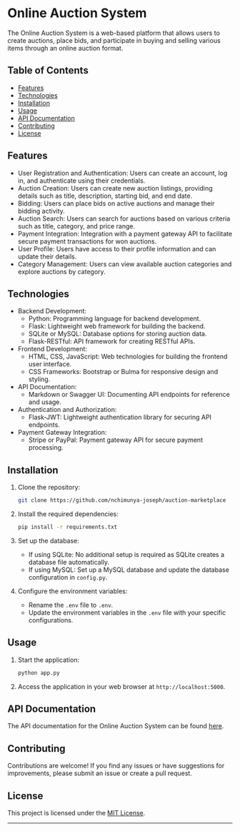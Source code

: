 # Online Auction System

The Online Auction System is a web-based platform that allows users to create auctions, place bids, and participate in buying and selling various items through an online auction format.

## Table of Contents

- [Features](#features)
- [Technologies](#technologies)
- [Installation](#installation)
- [Usage](#usage)
- [API Documentation](#api-documentation)
- [Contributing](#contributing)
- [License](#license)

## Features

- User Registration and Authentication: Users can create an account, log in, and authenticate using their credentials.
- Auction Creation: Users can create new auction listings, providing details such as title, description, starting bid, and end date.
- Bidding: Users can place bids on active auctions and manage their bidding activity.
- Auction Search: Users can search for auctions based on various criteria such as title, category, and price range.
- Payment Integration: Integration with a payment gateway API to facilitate secure payment transactions for won auctions.
- User Profile: Users have access to their profile information and can update their details.
- Category Management: Users can view available auction categories and explore auctions by category.

## Technologies

- Backend Development:
  - Python: Programming language for backend development.
  - Flask: Lightweight web framework for building the backend.
  - SQLite or MySQL: Database options for storing auction data.
  - Flask-RESTful: API framework for creating RESTful APIs.
- Frontend Development:
  - HTML, CSS, JavaScript: Web technologies for building the frontend user interface.
  - CSS Frameworks: Bootstrap or Bulma for responsive design and styling.
- API Documentation:
  - Markdown or Swagger UI: Documenting API endpoints for reference and usage.
- Authentication and Authorization:
  - Flask-JWT: Lightweight authentication library for securing API endpoints.
- Payment Gateway Integration:
  - Stripe or PayPal: Payment gateway API for secure payment processing.

## Installation

1. Clone the repository:

   ```bash
   git clone https://github.com/nchimunya-joseph/auction-marketplace
   ```

2. Install the required dependencies:

   ```bash
   pip install -r requirements.txt
   ```

3. Set up the database:
   - If using SQLite: No additional setup is required as SQLite creates a database file automatically.
   - If using MySQL: Set up a MySQL database and update the database configuration in `config.py`.

4. Configure the environment variables:
   - Rename the `.env` file to `.env`.
   - Update the environment variables in the `.env` file with your specific configurations.

## Usage

1. Start the application:

   ```bash
   python app.py
   ```

2. Access the application in your web browser at `http://localhost:5000`.

## API Documentation

The API documentation for the Online Auction System can be found [here](/api-docs).

## Contributing

Contributions are welcome! If you find any issues or have suggestions for improvements, please submit an issue or create a pull request.

## License

This project is licensed under the [MIT License](LICENSE).

---
